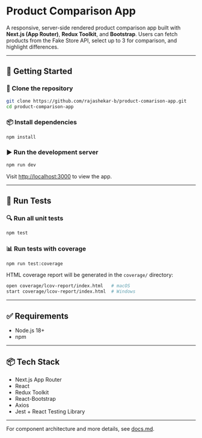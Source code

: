 # Product Comparison App

A responsive, server-side rendered product comparison app built with **Next.js (App Router)**, **Redux Toolkit**, and **Bootstrap**. Users can fetch products from the Fake Store API, select up to 3 for comparison, and highlight differences.

---

## 🚀 Getting Started

### 🔁 Clone the repository

```bash
git clone https://github.com/rajashekar-b/product-comarison-app.git
cd product-comparison-app
```

### 📦 Install dependencies

```bash
npm install
```

### ▶️ Run the development server

```bash
npm run dev
```

Visit [http://localhost:3000](http://localhost:3000) to view the app.

---

## 🧪 Run Tests

### 🔍 Run all unit tests

```bash
npm test
```

### 📊 Run tests with coverage

```bash
npm run test:coverage
```

HTML coverage report will be generated in the `coverage/` directory:

```bash
open coverage/lcov-report/index.html   # macOS
start coverage/lcov-report/index.html  # Windows
```

---

## ✅ Requirements

- Node.js 18+
- npm

---

## 📦 Tech Stack

- Next.js App Router
- React
- Redux Toolkit
- React-Bootstrap
- Axios
- Jest + React Testing Library

---

For component architecture and more details, see [docs.md](./docs.md).

